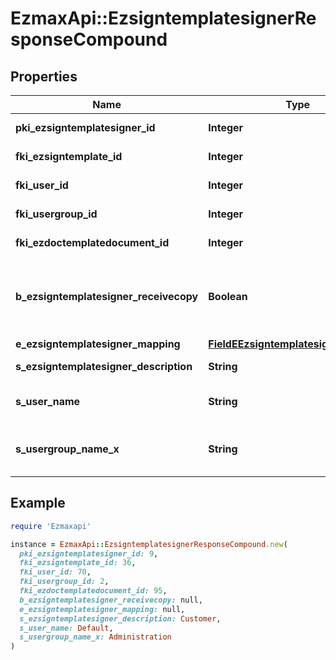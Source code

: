 # EzmaxApi::EzsigntemplatesignerResponseCompound

## Properties

| Name | Type | Description | Notes |
| ---- | ---- | ----------- | ----- |
| **pki_ezsigntemplatesigner_id** | **Integer** | The unique ID of the Ezsigntemplatesigner |  |
| **fki_ezsigntemplate_id** | **Integer** | The unique ID of the Ezsigntemplate |  |
| **fki_user_id** | **Integer** | The unique ID of the User | [optional] |
| **fki_usergroup_id** | **Integer** | The unique ID of the Usergroup | [optional] |
| **fki_ezdoctemplatedocument_id** | **Integer** | The unique ID of the Ezdoctemplatedocument | [optional] |
| **b_ezsigntemplatesigner_receivecopy** | **Boolean** | If this flag is true. The signatory will receive a copy of every signed Ezsigndocument even if it ain&#39;t required to sign the document. | [optional] |
| **e_ezsigntemplatesigner_mapping** | [**FieldEEzsigntemplatesignerMapping**](FieldEEzsigntemplatesignerMapping.md) |  | [optional] |
| **s_ezsigntemplatesigner_description** | **String** | The description of the Ezsigntemplatesigner |  |
| **s_user_name** | **String** | The description of the User in the language of the requester | [optional] |
| **s_usergroup_name_x** | **String** | The Name of the Usergroup in the language of the requester | [optional] |

## Example

```ruby
require 'Ezmaxapi'

instance = EzmaxApi::EzsigntemplatesignerResponseCompound.new(
  pki_ezsigntemplatesigner_id: 9,
  fki_ezsigntemplate_id: 36,
  fki_user_id: 70,
  fki_usergroup_id: 2,
  fki_ezdoctemplatedocument_id: 95,
  b_ezsigntemplatesigner_receivecopy: null,
  e_ezsigntemplatesigner_mapping: null,
  s_ezsigntemplatesigner_description: Customer,
  s_user_name: Default,
  s_usergroup_name_x: Administration
)
```

